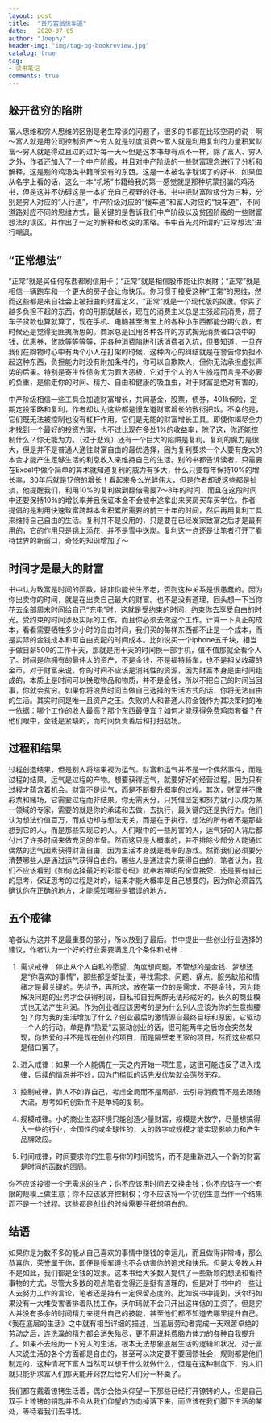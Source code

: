 ```yaml
---
layout: post
title:  "百万富翁快车道"
date:   2020-07-05
author: "Joephy"
header-img: "img/tag-bg-bookreview.jpg"
catalog: true
tag:
- 读书笔记 
comments: true
---
```

躲开贫穷的陷阱
-----------

富人思维和穷人思维的区别是老生常谈的问题了，很多的书都在比较空洞的说：啊～富人就是用公司控制资产～穷人就是过度消费～富人就是利用复利的力量积累财富～穷人就是得过且过的过好每一天～但是这本书却有点不一样，除了富人、穷人之外，作者还加入了一个中产阶级，并且对中产阶级的一些财富理念进行了分析和解释，这是别的鸡汤类书籍所没有的东西。这是一本被名字耽误了的好书，如果但从名字上看的话，这么一本“机场”书籍给我的第一感觉就是那种坑蒙拐骗的鸡汤书，但是这并不妨碍这是一本扩充自己视野的好书。书中把财富阶级分为三种，分别是穷人对应的“人行道”，中产阶级对应的“慢车道”和富人对应的“快车道”，不同道路对应不同的思维方式，最关键的是告诉我们中产阶级以及贫困阶级的一些财富想法的误区，并作出了一定的解释和改变的策略。书中首先对所谓的“正常想法”进行嘲讽。

## “正常想法”

“正常”就是买任何东西都刷信用卡；“正常”就是相信股市能让你发财；“正常”就是相信一辆跑车和一个更大的房子会让你快乐。你习惯于接受这种“正常”的思维，然而这些都是来自社会上被扭曲的财富定义，“正常”就是一个现代版的奴隶。你买了越多负担不起的东西，你的刑期就越长，现在的消费主义总是主张超前消费，房子车子贷款也算就算了，现在手机、电脑甚至淘宝上的各种小东西都能分期付款，有时候还是觉得挺匪夷所思的。商家总是回用各种各样的方式掏光消费者口袋中的钱，优惠券，贷款等等等等，用各种消费陷阱引诱消费者入坑，但要知道，一旦在我们在购物时心中有两个小人在打架的时候，这种内心的纠结就是在警告你负担不起这种东西，负担能力时没有附加条件的，你可以自欺欺人，但你无法承担虚张声势的后果。特别是寄生性债务尤为罪大恶极，它对于个人的人生旅程而言是不必要的负重，是偷走你的时间、精力、自由和健康的吸血虫，对于财富是绝对有害的。

中产阶级相信一些工具会加速财富增长，共同基金，股票，债券，401k保险，定期定投策略和复利，作者却认为这些都是慢车道财富增长的敷衍把戏。不幸的是，它们既无法被控制也没有杠杆作用，它们是无能的财富增长工具。即使你竭尽全力才找到一个最好的投资方案，也不过比现在多处1%的收益率，除了这，你还能控制什么？你无能为力。（过于悲观）还有一个巨大的陷阱是复利。复利的魔力是很大，但是并不是普通人通往财富自由的最优选择，因为复利要求一个人要有庞大的本金才能产生足够生活的利息收入来维持自己的生活。别的书都告诉读者，只需要在Excel中做个简单的算术就知道复利的威力有多大，什么只要每年保持10%的增长率，30年后就是17倍的增长！看起来多么光鲜伟大，但是作者却说这些都是扯淡，他提醒我们，利用10%的复利做到翻倍需要7～8年的时间，而且在这段时间中还要保持10%的增长率并且保证本金不会被中途拿出来买房买车买学位。作者提倡的是利用快速致富跨越本金积累所需要的前三十年的时间，然后再用复利工具来维持自己自由的生活。复利并不是没用的，只是要在已经发家致富之后才是最有用的，它的作用只是锦上添花，并不是雪中送炭。复利这一点还是让笔者打开了看待世界的新窗口，奇怪的知识增加了～

## 时间才是最大的财富

书中认为致富是时间的函数，除非你能长生不老，否则这种关系是很愚蠢的。因为你出卖你的时间，就是在出卖自己最大的财富。也不是没有道理，回头想一下当你花去全部周末时间给自己“充电”时，这就是受约束的时间，约束你去享受自由的时光。受约束的时间涉及实际的工作，而且你必须去做这个工作。计算一下真正的成本，看看需要牺牲多少小时的自由时间，我们买的每样东西都不止是一个成本，而是实际的金钱成本和可自由支配的时间成本。比如说买一个iphone五千块，相当于做日薪500的工作十天，那就是用十天的时间换一部手机，值不值那就全看个人了。时间是你拥有的最伟大的资产，不是金钱，不是福特轿车，也不是祖父收藏的金币。对于财富来说，你的时间不应该是消耗性的资源，因为财富本身是由时间组成的，本质上是时间可以换取物品和物质，并不是金钱，所以不把自己的时间当回事，你就会贫穷。如果你将浪费时间当做自己选择的生活方式的话，你将无法自由的生活。其实时间是唯一且资产之王。失败的人和普通人将金钱作为其决策时的唯一依据：哪个工作的收入最高？那个东西最便宜？如何才能获得免费鸡肉套餐？在他们眼中，金钱是紧缺的，而时间负责善后和打扫战场。

## 过程和结果

过程创造结果，但是别人将结果视为运气。财富和运气并不是一个偶然事件，而是过程的结果，运气是过程的产物。想要获得运气，就要好好的经营过程，因为只有过程才蕴含着机会。财富不是运气，而是不断提升概率的过程。其次，财富并不像彩票和赌场，它需要过程而非结果。你无需天分，只凭借坚定和努力就可以成为某一领域的专家，需要的就是你的承诺和去做，去执行，最关键的还是执行力。他们认为想法价值百万，而成功却与想法无关，而是在于执行。想法的所有者不是那些想到它的人，而是那些实现它的人。人们眼中的一些厉害的人，运气好的人背后都付出了许多时间来做充足的准备。然而这只是大概率的，并不排除少部分人能通过偶然的运气因素获得财富自由，因为生活本身就是概率的游戏。然而我们必须要分清楚哪些人是通过运气获得自由的，哪些人是通过实力获得自由的，笔者认为，我们不应该看到《如何选择最好的彩票号码》就奉若神明的全盘接受，还是要有自己的思考，保证思考的过程是对的，结果才能大概率是自己想要的，因为你必须首先确认你在正确的地方，才能感知哪些是错误的地方。

## 五个戒律

笔者认为这并不是最重要的部分，所以放到了最后。书中提出一些创业行业选择的建议，作者认为一个好的行业需要满足几个条件和戒律：

1. 需求戒律：停止从个人自私的愿望、角度想问题，不管想的是金钱、梦想还是“你喜欢的事情”，那些都是虾扯蛋，寻找需求、问题、痛点、服务缺陷和情绪才是最关键的。先给予，再所求，放在第一位的是需求，不是金钱，因为能解决问题的业务才会获得利润，自私和自我陶醉无法形成好的，长久的商业模式也无法产生利润。作为创业者应该思考的是为什么别人应该为你的生意掏腰包？你为我的生活增加了什么？创业最后的激情源自最终目标和原因，它驱动一个人的行动，单是靠“热爱”去驱动创业的话，很可能两年之后你会突然发现，你热爱的并不是现在创业的项目，而是隔壁老王家的项目，然而这些都只是借口罢了。

2. 进入戒律：如果一个人能偶在一天之内开始一项生意，这很可能违反了进入戒律，后续的情况并不妙，因为门槛低的话先发优势就会荡然无存。

2. 控制戒律，靠人不如靠自己，考虑全局而不是局部，去引导消费而不是去跟随大流，思考如何创新而不是单纯的复制。

3. 规模戒律。小的商业生态环境只能创造少量财富，规模是大数字，尽量想搞得大一些的行业，全国性的或全球性的，大的数字或规模才能实现影响力和产生品牌效应。

4. 时间戒律，时间要求你的生意与你的时间脱钩，而不是重新进入一个新的财富是时间的函数的困局。

你不应该投资一个无需求的生产；你不应该用时间去交换金钱；你不应该在一个有限的规模上做生意；你不应该放弃控制权；你不应该将一个初创生意当作一个结果而不是一个过程。这些都是创业的时候需要仔细想明白的。

## 结语

如果你是为数不多的能从自己喜欢的事情中赚钱的幸运儿，而且做得非常棒，那么恭喜你，荣誉属于你，即便是慢车道也不会妨害你的追求和快乐。但是大多数人并不是如此，我们都是金钱的奴隶。这本书给大多数人提供了一些新颖的想法和看待事物的方式，尽管大多数的观点笔者觉得还是挺有道理的，但是对于书中的一些让人去努力工作的言论，笔者还是持有一定保留态度的。比如说书中提到，沃尔玛如果没有一大堆受害者排着队找工作，沃尔玛就不会只开出这样低的工资了。但是穷人并没有多余的时间精力来提升自己的技能，甚至他们都不知道去哪里提升自己。《我在底层的生活》之中就有相当详细的描述，当底层劳动者完成一天艰苦卓绝的劳动之后，连洗澡的精力都会消失殆尽，更不用说耗费脑力体力的各种自我提升了。如果不去经历一下穷人的生活，根本无法想象底层生活的逻辑和状况。对于富人来说生活的各个方面都是自由的，甚至可以决定要不要回馈社会，规则都是他们制定的，这种情况下富人当然可以想干什么就做什么，但是在这种制度下，穷人们就只能祈求富人们那天能开窍然后给穷人们分一杯羹了。

我们都在戴着镣铐生活着，偶尔会抬头仰望一下那些已经打开镣铐的人，但是自己双手上镣铐的钥匙并不会从我们仰望的方向掉落下来，而应该在我们脚下生活的某处，等待着我们去寻找。